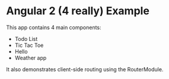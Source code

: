 # Angular 2 (4 really) Example

This app contains 4 main components:

* Todo List
* Tic Tac Toe
* Hello
* Weather app

It also demonstrates client-side routing using the RouterModule.
